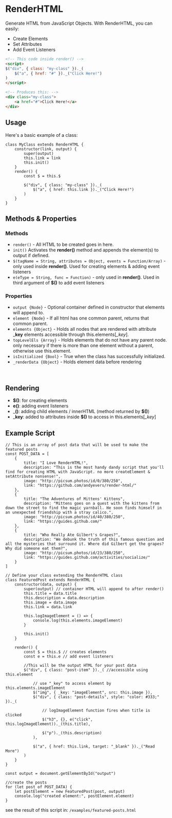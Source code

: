 # RenderHTML
Generate HTML from JavaScript Objects. With RenderHTML, you can easily:
* Create Elements
* Set Attributes
* Add Event Listeners


```HTML
<!-- This code inside render() -->
<script>
$("div", { class: "my-class" })._(
    $("a", { href: "#" })._("Click Here!")
)
</script>

<!-- Produces this: -->
<div class="my-class">
    <a href="#">Click Here!</a>
</div>
```

## Usage
Here's a basic example of a class:
```JS
class MyClass extends RenderHTML {
    constructor(link, output) {
        super(output) 
        this.link = link
        this.init()
    }
    render() {
        const $ = this.$

        $("div", { class: "my-class" })._(
            $("a", { href: this.link })._("Click Here!")
        )
    }
}
```

## Methods & Properties

### Methods
* `render()` - All HTML to be created goes in here.
* `init()` Activates the __render()__ method and appends the element(s) to output if defined.
* `$(tagName = String, attributes = Object, events = Function/Array)` - only used inside __render()__. Used for creating elements & adding event listeners
* `e(eType = String, func = Function)` - only used in __render()__. Used in third argument of __$()__ to add event listeners

### Properties
* `output {Node}` - Optional container defined in constructor that elements will append to.
* `element {Node}` - If all html has one common parent, returns that common parent.
* `elements {Object}` - Holds all nodes that are rendered with attribute ___key__ elements accessible through this.elements[*_key*].
* `topLevelEls {Array}` - Holds elements that do not have any parent node. only necessary if there is more than one element without a parent, otherwise use this.element.
* `isInitialized {Bool}` - True when the class has successfully initialized.
* `_renderData {Object}` - Holds element data before rendering

<br>

## Rendering

* __$()__: for creating elements
* __e()__: adding event listeners
* ___()__: adding child elements / innerHTML (method returned by __$()__)
* ___key__: added to attributes inside __$()__ to access in this.elements[*_key*]

## Example Script

```JS
// This is an array of post data that will be used to make the featured posts
const POST_DATA = [
    {
        title: "I Love RenderHTML!",
        description: "This is the most handy dandy script that you'll find for creating HTML with JavaScript. no more createElement & setAttribute nonsense!",
        image: "http://picsum.photos/id/0/380/250",
        link: "https://github.com/andyevers/render-html/"
    },
    {
        title: "The Adventures of Mittens' Kittens",
        description: "Mittens goes on a quest with the kittens from down the street to find the magic yarnball. He soon finds himself in an unexpected friendship with a stray calico.",
        image: "http://picsum.photos/id/40/380/250",
        link: "https://guides.github.com/"
    },
    {
        title: "Who Really Ate Gilbert's Grapes?",
        description: "We debunk the truth of this famous question and all the mysteries that surround it. Where did Gilbert get the grapes? Why did someone eat them?",
        image: "http://picsum.photos/id/23/380/250",
        link: "https://guides.github.com/activities/socialize/"
    }
]

// Define your class extending the RenderHTML class
class FeaturedPost extends RenderHTML {
    constructor(data, output) {
        super(output) // container HTML will append to after render()
        this.title = data.title
        this.description = data.description
        this.image = data.image
        this.link = data.link

        this.logImageElement = () => {
            console.log(this.elements.imageElement)
        }

        this.init()
    }

    render() {
        const $ = this.$ // creates elements
        const e = this.e // add event listeners

        //This will be the output HTML for your post data
        $("div", { class: "post-item" })._( //accessible using this.element

            // use "_key" to access element by this.elements.imageElement
            $("img", { _key: "imageElement", src: this.image }), 
            $("div", { class: "post-details", style: "color: #333;" })._(

                // logImageElement function fires when title is clicked
                $("h3", {}, e("click", this.logImageElement))._(this.title), 
                
                $("p")._(this.description)
            ),

            $("a", { href: this.link, target: "_blank" })._("Read More")
        )
    }
}

const output = document.getElementById("output")

//create the posts
for (let post of POST_DATA) {
    let postElement = new FeaturedPost(post, output)
    console.log("created element:", postElement.element)
}
```
see the result of this script in: `/examples/featured-posts.html`
